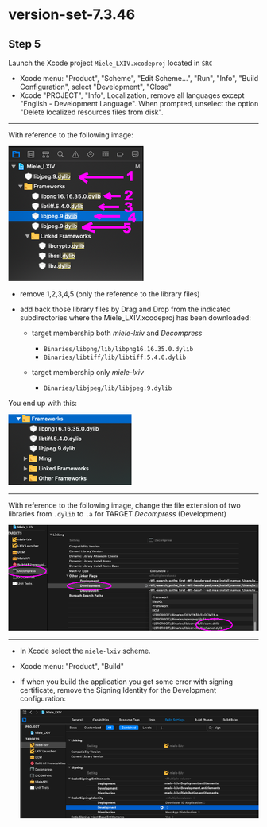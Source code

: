 # version-set-7.3.46
## Step 5

Launch the Xcode project `Miele_LXIV.xcodeproj` located in `SRC`

- Xcode menu: "Product", "Scheme", "Edit Scheme...", "Run", "Info", "Build Configuration", select "Development", "Close"
- Xcode "PROJECT", "Info", Localization, remove all languages except "English - Development Language". When prompted, unselect the option "Delete localized resources files from disk".

---
With reference to the following image:

![update-dylib](img/update-dylib-before.png)

- remove 1,2,3,4,5 (only the reference to the library files)

- add back those library files by Drag and Drop from the indicated subdirectories where the Miele_LXIV.xcodeproj has been downloaded:

	- target membership both *miele-lxi*v and *Decompress*
		- `Binaries/libpng/lib/libpng16.16.35.0.dylib` 
		- `Binaries/libtiff/lib/libtiff.5.4.0.dylib`

	- target membership only *miele-lxiv*
		- `Binaries/libjpeg/lib/libjpeg.9.dylib`

You end up with this:

![update-dylib](img/update-dylib-after.png)

---

With reference to the following image, change the file extension of two libraries from `.dylib` to `.a` for TARGET *Decompress* (Development)

![dylib2a](img/dylib2a.png)

---
- In Xcode select the `miele-lxiv` scheme.
- Xcode  menu: "Product", "Build"
- If when you build the application you get some error with signing certificate, remove the Signing Identity for the Development configuration:

	![codesign](img/codesign.png)
